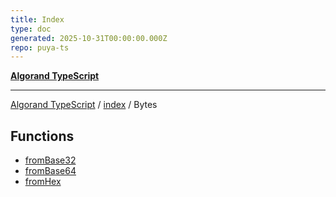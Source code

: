 ```yaml
---
title: Index
type: doc
generated: 2025-10-31T00:00:00.000Z
repo: puya-ts
---
```


[**Algorand TypeScript**](docs/_md/README)

---

[Algorand TypeScript](docs/_md/modules) / [index](/reference/algorand-typescript/api/index/readme/) / Bytes

## Functions

- [fromBase32](functions/fromBase32)
- [fromBase64](functions/fromBase64)
- [fromHex](functions/fromHex)
